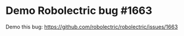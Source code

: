 Demo Robolectric bug #1663
=====

Demo this bug: https://github.com/robolectric/robolectric/issues/1663
